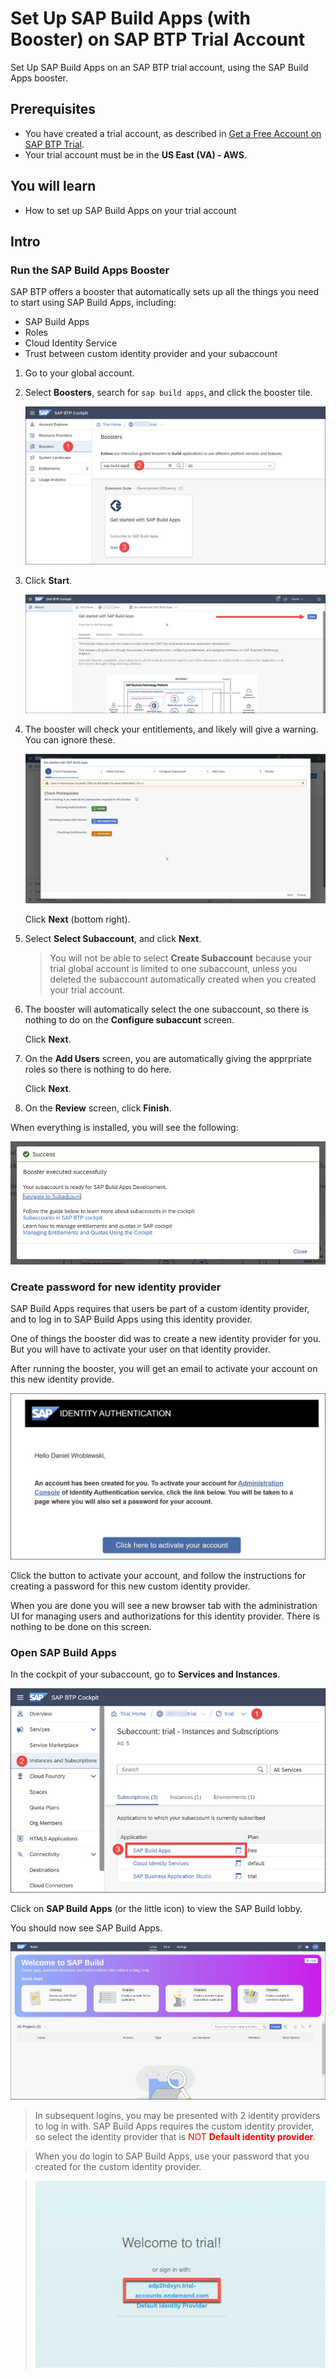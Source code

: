 # Set Up SAP Build Apps (with Booster) on SAP BTP Trial Account
<!-- description --> Set Up SAP Build Apps on an SAP BTP trial account, using the SAP Build Apps booster.

## Prerequisites
- You have created a trial account, as described in [Get a Free Account on SAP BTP Trial](https://developers.sap.com/tutorials/hcp-create-trial-account.html).
- Your trial account must be in the **US East (VA) - AWS**.


## You will learn
- How to set up SAP Build Apps on your trial account


## Intro



### Run the SAP Build Apps Booster
SAP BTP offers a booster that automatically sets up all the things you need to start using SAP Build Apps, including:

- SAP Build Apps
- Roles
- Cloud Identity Service
- Trust between custom identity provider and your subaccount


1. Go to your global account.

2. Select **Boosters**, search for `sap build apps`, and click the booster tile.

    ![Booster](newbooster1.jpg)

3. Click **Start**.

    ![Start booster](booster3.jpg)

4. The booster will check your entitlements, and likely will give a warning. You can ignore these.
    
    ![Booster warning](booster4-warnings.jpg)

    Click **Next** (bottom right).

5. Select **Select Subaccount**, and click **Next**.

    >You will not be able to select **Create Subaccount** because your trial global account is limited to one subaccount, unless you deleted the subaccount automatically created when you created your trial account.

6. The booster will automatically select the one subaccount, so there is nothing to do on the **Configure subaccunt** screen.

    Click **Next**.

7. On the **Add Users** screen, you are automatically giving the apprpriate roles so there is nothing to do here.

    Click **Next**.

9. On the **Review** screen, click **Finish**.

When everything is installed, you will see the following:

![Alt text](finish.jpg)





### Create password for new identity provider
SAP Build Apps requires that users be part of a custom identity provider, and to log in to SAP Build Apps using this identity provider.

One of things the booster did was to create a new identity provider for you. But you will have to activate your user on that identity provider.

After running the booster, you will get an email to activate your account on this new identity provide.

![Email](cis1.jpg)

Click the button to activate your account, and follow the instructions for creating a password for this new custom identity provider. 

When you are done you will see a new browser tab with the administration UI for managing users and authorizations for this identity provider. There is nothing to be done on this screen.





### Open SAP Build Apps
In the cockpit of your subaccount, go to **Services and Instances**.

![SAP Build Apps service](/exercises/0_Setup_Trial_Landscape/build-apps-trial-booster/images/finish2.jpg)

Click on **SAP Build Apps** (or the little icon) to view the SAP Build lobby.

You should now see SAP Build Apps.

![SAP Build Apps lobby](rerun4.jpg)

>In subsequent logins, you may be presented with 2 identity providers to log in with. SAP Build Apps requires the custom identity provider, so select the identity provider that is <span style="color:red">NOT **Default identity provider**</span>.

>When you do login to SAP Build Apps, use your password that you created for the custom identity provider.

>![Log in](/exercises/0_Setup_Trial_Landscape/build-apps-trial-booster/images/loginApps.png)
